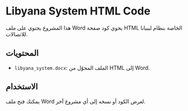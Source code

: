 # Libyana System HTML Code

هذا المشروع يحتوي على ملف Word يحوي كود صفحة HTML الخاصة بنظام ليبيانا للاتصالات.

## المحتويات
- `libyana_system.docx`: الملف المحوّل من HTML إلى Word.

## الاستخدام
يمكنك فتح ملف Word لعرض الكود أو نسخه إلى أي مشروع آخر.
